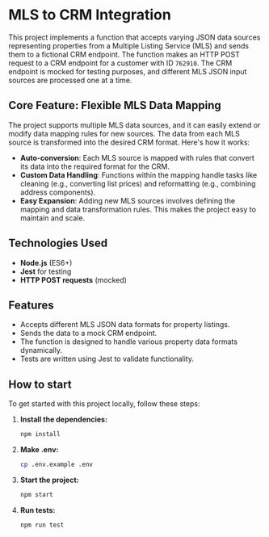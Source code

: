 # MLS to CRM Integration

This project implements a function that accepts varying JSON data sources representing properties from a Multiple Listing Service (MLS) and sends them to a fictional CRM endpoint. The function makes an HTTP POST request to a CRM endpoint for a customer with ID `762910`. The CRM endpoint is mocked for testing purposes, and different MLS JSON input sources are processed one at a time.

## Core Feature: Flexible MLS Data Mapping

The project supports multiple MLS data sources, and it can easily extend or modify data mapping rules for new sources. The data from each MLS source is transformed into the desired CRM format. Here's how it works:
- **Auto-conversion**: Each MLS source is mapped with rules that convert its data into the required format for the CRM.
- **Custom Data Handling**: Functions within the mapping handle tasks like cleaning (e.g., converting list prices) and reformatting (e.g., combining address components).
- **Easy Expansion**: Adding new MLS sources involves defining the mapping and data transformation rules. This makes the project easy to maintain and scale.

## Technologies Used
- **Node.js** (ES6+)
- **Jest** for testing
- **HTTP POST requests** (mocked)

## Features
- Accepts different MLS JSON data formats for property listings.
- Sends the data to a mock CRM endpoint.
- The function is designed to handle various property data formats dynamically.
- Tests are written using Jest to validate functionality.

## How to start
To get started with this project locally, follow these steps:

1. **Install the dependencies:**
   ```bash
   npm install
   ```

2. **Make .env:**
   ```bash
   cp .env.example .env
   ```

2. **Start the project:**
   ```bash
   npm start
   ```

3. **Run tests:**
   ```bash
   npm run test
   ```